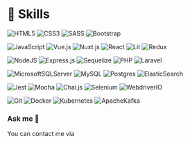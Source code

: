 
# 🚀 Skills

![HTML5](https://img.shields.io/badge/html5-392560.svg?style=for-the-badge&logo=html5&logoColor=white)
![CSS3](https://img.shields.io/badge/css3-392560.svg?style=for-the-badge&logo=css3&logoColor=white)
![SASS](https://img.shields.io/badge/SASS-392560.svg?style=for-the-badge&logo=SASS&logoColor=white)
![Bootstrap](https://img.shields.io/badge/bootstrap-392560.svg?style=for-the-badge&logo=bootstrap&logoColor=white)

![JavaScript](https://img.shields.io/badge/javascript-392560.svg?style=for-the-badge&logo=javascript&logoColor=white)
![Vue.js](https://img.shields.io/badge/vue.js-392560.svg?style=for-the-badge&logo=vuedotjs&logoColor=white)
![Nuxt.js](https://img.shields.io/badge/Nuxt.js-392560?style=for-the-badge&logo=nuxt.js&logoColor=white)
![React](https://img.shields.io/badge/react-392560.svg?style=for-the-badge&logo=react&logoColor=white)
![Lit](https://img.shields.io/badge/lit-392560.svg?style=for-the-badge&logo=lit&logoColor=white)
![Redux](https://img.shields.io/badge/redux-392560.svg?style=for-the-badge&logo=redux&logoColor=white)

![NodeJS](https://img.shields.io/badge/node.js-392560?style=for-the-badge&logo=node.js&logoColor=white)
![Express.js](https://img.shields.io/badge/express.js-392560.svg?style=for-the-badge&logo=express&logoColor=white)
![Sequelize](https://img.shields.io/badge/sequelize-392560.svg?style=for-the-badge&logo=sequelize&logoColor=white)
![PHP](https://img.shields.io/badge/php-392560.svg?style=for-the-badge&logo=php&logoColor=white)
![Laravel](https://img.shields.io/badge/laravel-392560.svg?style=for-the-badge&logo=laravel&logoColor=white)

![MicrosoftSQLServer](https://img.shields.io/badge/Microsoft%20SQL%20Sever-392560?style=for-the-badge&logo=microsoft%20sql%20server&logoColor=white)
![MySQL](https://img.shields.io/badge/mysql-392560.svg?style=for-the-badge&logo=mysql&logoColor=white)
![Postgres](https://img.shields.io/badge/postgres-392560.svg?style=for-the-badge&logo=postgresql&logoColor=white)
![ElasticSearch](https://img.shields.io/badge/-ElasticSearch-392560?style=for-the-badge&logo=elasticsearch)

![Jest](https://img.shields.io/badge/-jest-392560?style=for-the-badge&logo=jest&logoColor=white)
![Mocha](https://img.shields.io/badge/-mocha-392560?style=for-the-badge&logo=mocha&logoColor=white)
![Chai.js](https://img.shields.io/badge/-chai.js-392560?style=for-the-badge&logo=chai&logoColor=white)
![Selenium](https://img.shields.io/badge/Selenium-392560?style=for-the-badge&logo=Selenium&logoColor=white)
![WebdriverIO](https://img.shields.io/badge/Webdriver.IO-392560.svg?style=for-the-badge&logo=webdriverio&logoColor=white)

![Git](https://img.shields.io/badge/git-392560.svg?style=for-the-badge&logo=git&logoColor=white)
![Docker](https://img.shields.io/badge/docker-392560.svg?style=for-the-badge&logo=docker&logoColor=white)
![Kubernetes](https://img.shields.io/badge/kubernetes-392560.svg?style=for-the-badge&logo=kubernetes&logoColor=white)
![ApacheKafka](https://img.shields.io/badge/Apache_Kafka-392560?style=for-the-badge&logo=apache-kafka&logoColor=white)

### Ask me 💬
You can contact me via


<!--
**sahadat-i/sahadat-i** is a ✨ _special_ ✨ repository because its `README.md` (this file) appears on your GitHub profile.

Here are some ideas to get you started:

- 🔭 I’m currently working on ...
- 🌱 I’m currently learning ...
- 👯 I’m looking to collaborate on ...
- 🤔 I’m looking for help with ...
- 💬 Ask me about ...
- 📫 How to reach me: ...
- 😄 Pronouns: ...
- ⚡ Fun fact: ...
-->
